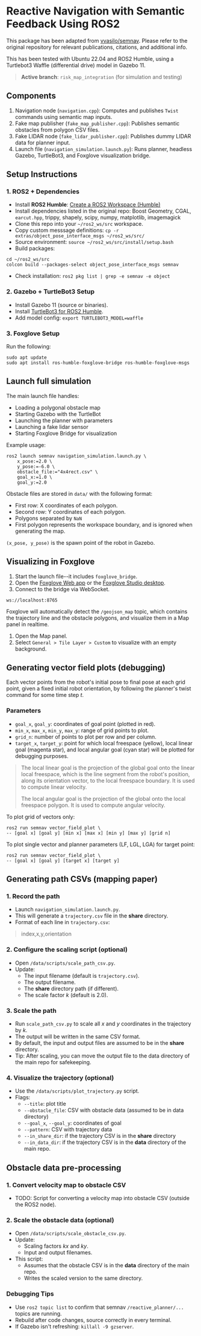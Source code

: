 # Reactive Navigation with Semantic Feedback Using ROS2

This package has been adapted from [vvasilo/semnav](https://github.com/vvasilo/semnav). Please refer to the original repository for relevant publications, citations, and additional info.

This has been tested with Ubuntu 22.04 and ROS2 Humble, using a Turtlebot3 Waffle (differential drive) model in Gazebo 11.

>**Active branch**: `risk_map_integration` (for simulation and testing)

## Components
1. Navigation node (`navigation.cpp`): Computes and publishes `Twist` commands using semantic map inputs.
2. Fake map publisher (`fake_map_publisher.cpp`): Publishes semantic obstacles from polygon CSV files.
3. Fake LIDAR node (`fake_lidar_publisher.cpp`): Publishes dummy LIDAR data for planner input.
4. Launch file (`navigation_simulation.launch.py`): Runs planner, headless Gazebo, TurtleBot3, and Foxglove visualization bridge.

## Setup Instructions

### 1. ROS2 + Dependencies

- Install **ROS2 Humble**: [Create a ROS2 Workspace (Humble)](https://docs.ros.org/en/humble/Tutorials/Beginner-Client-Libraries/Creating-A-Workspace/Creating-A-Workspace.html)
- Install dependencies listed in the original repo: Boost Geometry, CGAL, `earcut.hpp`, trippy, shapely, scipy, numpy, matplotlib, imagemagick
- Clone this repo into your `~/ros2_ws/src` workspace.
- Copy custom messsage definitions: `cp -r extras/object_pose_interface_msgs ~/ros2_ws/src/`
- Source environment: `source ~/ros2_ws/src/install/setup.bash`
- Build packages:
```
cd ~/ros2_ws/src
colcon build --packages-select object_pose_interface_msgs semnav
```
- Check installation: `ros2 pkg list | grep -e semnav -e object`

### 2. Gazebo + TurtleBot3 Setup

- Install Gazebo 11 (source or binaries).
- Install [TurtleBot3 for ROS2 Humble](https://emanual.robotis.com/docs/en/platform/turtlebot3/quick-start/).
- Add model config: ```export TURTLEBOT3_MODEL=waffle```

### 3. Foxglove Setup
Run the following:
```
sudo apt update
sudo apt install ros-humble-foxglove-bridge ros-humble-foxglove-msgs
```

## Launch full simulation
The main launch file handles:
- Loading a polygonal obstacle map
- Starting Gazebo with the TurtleBot
- Launching the planner with parameters
- Launching a fake lidar sensor
- Starting Foxglove Bridge for visualization

Example usage:
```
ros2 launch semnav navigation_simulation.launch.py \
    x_pose:=2.0 \
    y_pose:=-6.0 \
    obstacle_file:="4x4rect.csv" \
    goal_x:=1.0 \
    goal_y:=2.0
```
Obstacle files are stored in `data/` with the following format:
- First row: X coordinates of each polygon.
- Second row: Y coordinates of each polygon.
- Polygons separated by `NaN`
- First polygon represents the workspace boundary, and is ignored when generating the map.

`(x_pose, y_pose)` is the spawn point of the robot in Gazebo.
 
## Visualizing in Foxglove
1. Start the launch file--it includes `foxglove_bridge`.
2. Open the [Foxglove Web app](https://app.foxglove.dev) or the [Foxglove Studio desktop](https://foxglove.dev/download).
3. Connect to the bridge via WebSocket.
``` WebSocket URL
ws://localhost:8765
```

Foxglove will automatically detect the `/geojson_map` topic, which contains the trajectory line and the obstacle polygons, and visualize them in a Map panel in realtime.
1. Open the Map panel.
2. Select `General > Tile Layer > Custom` to visualize with an empty background.

## Generating vector field plots (debugging)
Each vector points from the robot's initial pose to final pose at each grid point, given a fixed initial robot orientation, by following the planner's twist command for some time step *t*.

### Parameters
- `goal_x`, `goal_y`: coordinates of goal point (plotted in red).
- `min_x`, `max_x`, `min_y`, `max_y`: range of grid points to plot.
- `grid_n`: number of points to plot per row and per column.
- `target_x`, `target_y`: point for which local freespace (yellow), local linear goal (magenta star), and local angular goal (cyan star) will be plotted for debugging purposes.

> The local linear goal is the projection of the global goal onto the linear local freespace, which is the line segment from the robot's position, along its orientation vector, to the local freespace boundary. It is used to compute linear velocity.
>
> The local angular goal is the projection of the global onto the local freespace polygon. It is used to compute angular velocity.

To plot grid of vectors only:
```
ros2 run semnav vector_field_plot \
-- [goal x] [goal y] [min x] [max x] [min y] [max y] [grid n]
```

To plot single vector and planner parameters (LF, LGL, LGA) for target point:
```
ros2 run semnav vector_field_plot \
-- [goal x] [goal y] [target x] [target y]
```

## Generating path CSVs (mapping paper)
### 1. Record the path
- Launch `navigation_simulation.launch.py`.
- This will generate a `trajectory.csv` file in the **share** directory.
- Format of each line in `trajectory.csv`:
> index,x,y,orientation
### 2. Configure the scaling script (optional)
- Open `/data/scripts/scale_path_csv.py`.
- Update:
    - The input filename (default is `trajectory.csv`).
    - The output filename.
    - The **share** directory path (if different).
    - The scale factor *k* (default is 2.0).
### 3. Scale the path
- Run `scale_path_csv.py` to scale all *x* and *y* coordinates in the trajectory by *k*.
- The output will be written in the same CSV format.
- By default, the input and output files are assumed to be in the **share** directory.
- Tip: After scaling, you can move the output file to the data directory of the main repo for safekeeping.
### 4. Visualize the trajectory (optional)
- Use the `/data/scripts/plot_trajectory.py` script.
- Flags:
    - `--title`: plot title
    - `--obstacle_file`: CSV with obstacle data (assumed to be in data directory)
    - `--goal_x`, `--goal_y`: coordinates of goal
    - `--pattern`: CSV with trajectory data
    - `--in_share_dir`: if the trajectory CSV is in the **share** directory
    - `--in_data_dir`: if the trajectory CSV is in the **data** directory of the main repo.

## Obstacle data pre-processing
### 1. Convert velocity map to obstacle CSV
- TODO: Script for converting a velocity map into obstacle CSV (outside the ROS2 node).
### 2. Scale the obstacle data (optional)
- Open `/data/scripts/scale_obstacle_csv.py`. 
- Update:
    - Scaling factors *kx* and *ky*.
    - Input and output filenames.
- This script:
    - Assumes that the obstacle CSV is in the **data** directory of the main repo.
    - Writes the scaled version to the same directory.

### Debugging Tips
- Use `ros2 topic list` to confirm that semnav `/reactive_planner/...` topics are running.
- Rebuild after code changes, source correctly in every terminal.
- If Gazebo isn't refreshing: `killall -9 gzserver`.
